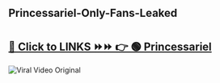 
 ## Princessariel-Only-Fans-Leaked

# <h2><a href="https://clipsfans.com/Princessariel&ref=git">🔗 Click to LINKS ⏩⏩ 👉 🟢 Princessariel </a></h2>

<a href="https://clipsfans.com/Princessariel&ref=git" rel="nofollow" data-target="animated-image.originalLink"><img src="https://i.ibb.co.com/xMMVF88/686577567.gif" alt="Viral Video Original" style="max-width: 100%; display: inline-block;" data-target="animated-image.originalImage"></a>
